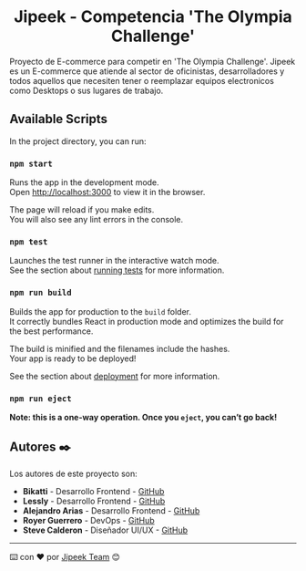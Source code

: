 <h1 align="center">
Jipeek - Competencia 'The Olympia Challenge'
</h1>
Proyecto de E-commerce para competir en 'The Olympia Challenge'. Jipeek es un E-commerce que atiende al sector de oficinistas, desarrolladores y todos aquellos que necesiten tener o reemplazar equipos electronicos como Desktops o sus lugares de trabajo. 


## Available Scripts

In the project directory, you can run:

### `npm start`

Runs the app in the development mode.\
Open [http://localhost:3000](http://localhost:3000) to view it in the browser.

The page will reload if you make edits.\
You will also see any lint errors in the console.

### `npm test`

Launches the test runner in the interactive watch mode.\
See the section about [running tests](https://facebook.github.io/create-react-app/docs/running-tests) for more information.

### `npm run build`

Builds the app for production to the `build` folder.\
It correctly bundles React in production mode and optimizes the build for the best performance.

The build is minified and the filenames include the hashes.\
Your app is ready to be deployed!

See the section about [deployment](https://facebook.github.io/create-react-app/docs/deployment) for more information.

### `npm run eject`

**Note: this is a one-way operation. Once you `eject`, you can’t go back!**


## Autores ✒️

Los autores de este proyecto son:

* **Bikatti** - Desarrollo Frontend - [GitHub](https://github.com/bikatti)
* **Lessly** - Desarrollo Frontend - [GitHub](https://github.com/lessly-zuniga)
* **Alejandro Arias** - Desarrollo Frontend - [GitHub](https://github.com/Disble)
* **Royer Guerrero** - DevOps - [GitHub](https://github.com/royerguerrero)
* **Steve Calderon** - Diseñador UI/UX - [GitHub](https://www.behance.net/steveavador)

---
⌨️ con ❤️ por [Jipeek Team](https://jipeek.com) 😊

